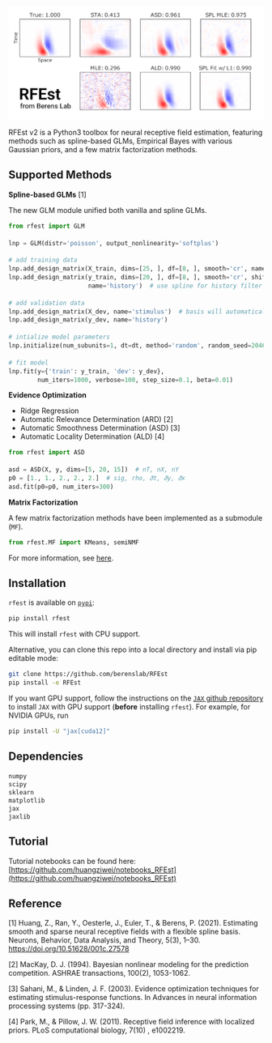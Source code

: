 ![showcase](./misc/showcase.png)

RFEst v2 is a Python3 toolbox for neural receptive field estimation, featuring methods such as spline-based GLMs,
Empirical Bayes with various Gaussian priors, and a few matrix factorization methods.

## Supported Methods

**Spline-based GLMs** [1]

The new GLM module unified both vanilla and spline GLMs.

```python
from rfest import GLM

lnp = GLM(distr='poisson', output_nonlinearity='softplus')

# add training data
lnp.add_design_matrix(X_train, dims=[25, ], df=[8, ], smooth='cr', name='stimulus')  # use spline for stimulus filter
lnp.add_design_matrix(y_train, dims=[20, ], df=[8, ], smooth='cr', shift=1,
                      name='history')  # use spline for history filter

# add validation data
lnp.add_design_matrix(X_dev, name='stimulus')  # basis will automatically apply to dev set
lnp.add_design_matrix(y_dev, name='history')

# intialize model parameters
lnp.initialize(num_subunits=1, dt=dt, method='random', random_seed=2046)

# fit model
lnp.fit(y={'train': y_train, 'dev': y_dev},
        num_iters=1000, verbose=100, step_size=0.1, beta=0.01)
```

**Evidence Optimization**

* Ridge Regression
* Automatic Relevance Determination (ARD) [2]
* Automatic Smoothness Determination (ASD) [3]
* Automatic Locality Determination (ALD) [4]

```python
from rfest import ASD

asd = ASD(X, y, dims=[5, 20, 15])  # nT, nX, nY
p0 = [1., 1., 2., 2., 2.]  # sig, rho, 𝛿t, 𝛿y, 𝛿x
asd.fit(p0=p0, num_iters=300)
```

**Matrix Factorization**

A few matrix factorization methods have been implemented as a submodule (`MF`).

```python
from rfest.MF import KMeans, semiNMF
```

For more information, see [here](https://github.com/berenslab/RFEst/blob/master/rfest/MF/README.md).

## Installation

`rfest` is available on [`pypi`](https://pypi.org/project/rfest/):

```sh
pip install rfest
```

This will install `rfest` with CPU support. 

Alternative, you can clone this repo into a local directory and install via pip editable mode:

```sh
git clone https://github.com/berenslab/RFEst
pip install -e RFEst
```

If you want GPU support, follow the instructions on the [`JAX` github repository](https://github.com/google/jax) to install `JAX` with GPU support (**before** installing `rfest`). For example, for NVIDIA GPUs, run

```sh
pip install -U "jax[cuda12]"
```

## Dependencies

    numpy
    scipy
    sklearn
    matplotlib
    jax
    jaxlib

## Tutorial

Tutorial notebooks can be found
here: [https://github.com/huangziwei/notebooks_RFEst](https://github.com/huangziwei/notebooks_RFEst)

## Reference

[1] Huang, Z., Ran, Y., Oesterle, J., Euler, T., & Berens, P. (2021). Estimating smooth and sparse neural receptive
fields with a flexible spline basis. Neurons, Behavior, Data Analysis, and Theory, 5(3),
1–30. https://doi.org/10.51628/001c.27578

[2] MacKay, D. J. (1994). Bayesian nonlinear modeling for the prediction competition. ASHRAE transactions, 100(2),
1053-1062.

[3] Sahani, M., & Linden, J. F. (2003). Evidence optimization techniques for estimating stimulus-response functions. In
Advances in neural information processing systems (pp. 317-324).

[4] Park, M., & Pillow, J. W. (2011). Receptive field inference with localized priors. PLoS computational biology, 7(10)
, e1002219.

